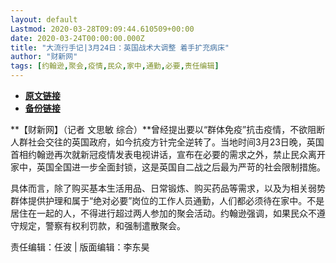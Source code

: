```yaml
---
layout: default
Lastmod: 2020-03-28T09:09:44.610509+00:00
date: 2020-03-24T00:00:00.000Z
title: "大流行手记|3月24日：英国战术大调整 着手扩充病床"
author: "财新网"
tags: [约翰逊,聚会,疫情,民众,家中,通勤,必要,责任编辑]
---
```


* [**原文链接**](http://www.caixin.com/2020-03-24/101533446.html)
* [**备份链接**](http://archive.ph/t9FWr)


**【财新网】（记者 文思敏 综合）**曾经提出要以“群体免疫”抗击疫情，不欲阻断人群社会交往的英国政府，如今抗疫方针完全逆转了。当地时间3月23日晚，英国首相约翰逊再次就新冠疫情发表电视讲话，宣布在必要的需求之外，禁止民众离开家中，英国全国进一步全面封锁，这是英国自二战之后最为严苛的社会限制措施。

具体而言，除了购买基本生活用品、日常锻炼、购买药品等需求，以及为相关弱势群体提供护理和属于“绝对必要”岗位的工作人员通勤，人们都必须待在家中。不是居住在一起的人，不得进行超过两人参加的聚会活动。约翰逊强调，如果民众不遵守规定，警察有权利罚款，和强制遣散聚会。

责任编辑：任波 | 版面编辑：李东昊

